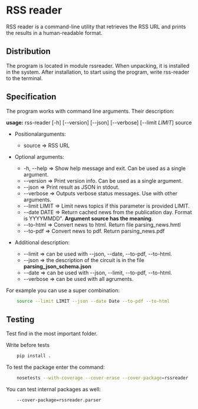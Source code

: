 # RSS reader
RSS reader is a command-line utility that retrieves the RSS URL and prints the results in a human-readable format.

## Distribution
The program is located in module rssreader. When unpacking, it is installed in the system. After installation, to start using the program, write rss-reader to the terminal.

## Specification
The program works with command line arguments. Their description:

**usage:** rss-reader \[-h] \[--version] \[--json] \[--verbose] \[--limit *LIMIT*] source

+ Positionalarguments:
    + source => RSS URL

+ Optional arguments:
    + -h, --help => Show help message and exit. Сan be used as a single argument.
    + --version => Print version info. Сan be used as a single argument.
    + --json => Print result as JSON in stdout.
    + --verbose => Outputs verbose status messages. Use with other arguments.
    + --limit LIMIT => Limit news topics if this parameter is provided LIMIT.
    + --date DATE => Return cached news from the publication day. Format is YYYYMMDD". **Argument source has the meaning**.
    + --to-html => Convert news to html. Return file parsing_news.hmtl
    + --to-pdf => Convert news to pdf. Return parsing_news.pdf

+ Additional description:
    + --limit => can be used with --json, --date, --to-pdf, --to-html.
    + --json => the description of the circuit is in the file **parsing_json_schema.json**
    + --date => can be used with --json, --limit, --to-pdf, --to-html.
    + --verbose => can be used with all agruments.

For example you can use a super combination:
```bash
    source --limit LIMIT --json --date Date --to-pdf --to-html
```

## Testing
Test find in the most important folder.

Write before tests
```bash
    pip install .
```
To test the package enter the command:
```bash
    nosetests --with-coverage --cover-erase --cover-package=rssreader
```
You can test internal packages as well: 
```bash
    --cover-package=rssreader.parser
```
